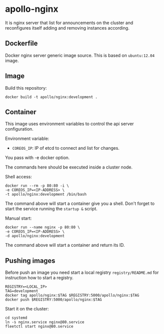 apollo-nginx
============

It is nginx server that list for announcements on the cluster and
reconfigures itself adding and removing instances according.

Dockerfile
----------

Docker nginx server generic image source. This is based on `ubuntu:12.04` image.

Image
-----

Build this repository:

```
docker build -t apollo/nginx:development .
```

Container
---------

This image uses environment variables to control the api server configuration.

Environment variable:

 * `COREOS_IP`: IP of etcd to connect and list for changes.

You pass with -e docker option.

The commands here should be executed inside a cluster node.

Shell access:

```
docker run --rm -p 80:80 -i \
-e COREOS_IP=<IP-ADDRESS> \
-t apollo/nginx:development /bin/bash
```

The command above will start a container give you a shell. Don't
forget to start the service running the `startup &` script.

Manual start:

```
docker run --name nginx -p 80:80 \
-e COREOS_IP=<IP-ADDRESS> \
-d apollo/nginx:development
```

The command above will start a container and return its ID.

Pushing images
--------------

Before push an image you need start a local registry `registry/README.md`
for instruction how to start a registry.

```
REGISTRY=<LOCAL_IP>
TAG=development
docker tag apollo/nginx:$TAG $REGISTRY:5000/apollo/nginx:$TAG
docker push $REGISTRY:5000/apollo/nginx:$TAG
```

Start it on the cluster:

```
cd systemd
ln -s nginx.service nginx@80.service
fleetctl start nginx@80.service
```
